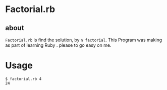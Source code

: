 # Factorial.rb

## about

`Factorial.rb` is find the solution, by `n factorial`. This Program was making as part of learning Ruby . please to go easy on me.

# Usage

```
$ factorial.rb 4
24
```
